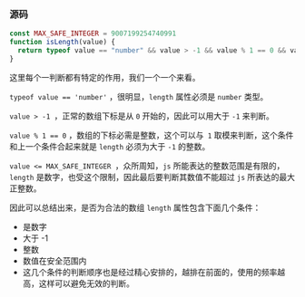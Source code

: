 ### 源码

```js
const MAX_SAFE_INTEGER = 9007199254740991
function isLength(value) {
  return typeof value == "number" && value > -1 && value % 1 == 0 && value <= MAX_SAFE_INTEGER
}
```

这里每个一判断都有特定的作用，我们一个一个来看。

`typeof value == 'number'` ，很明显，`length` 属性必须是 `number` 类型。

`value > -1 `，正常的数组下标是从 `0` 开始的，因此可以用大于 `-1` 来判断。

`value % 1 == 0` ，数组的下标必需是整数，这个可以与` 1` 取模来判断，这个条件和上一个条件合起来就是 `length` 必须为大于 `-1` 的整数。

`value <= MAX_SAFE_INTEGER `，众所周知，`js` 所能表达的整数范围是有限的，`length` 是数字，也受这个限制，因此最后要判断其数值不能超过 `js` 所表达的最大正整数。

因此可以总结出来，是否为合法的数组 `length` 属性包含下面几个条件：

- 是数字
- 大于 -1
- 整数
- 数值在安全范围内
- 这几个条件的判断顺序也是经过精心安排的，越排在前面的，使用的频率越高，这样可以避免无效的判断。

